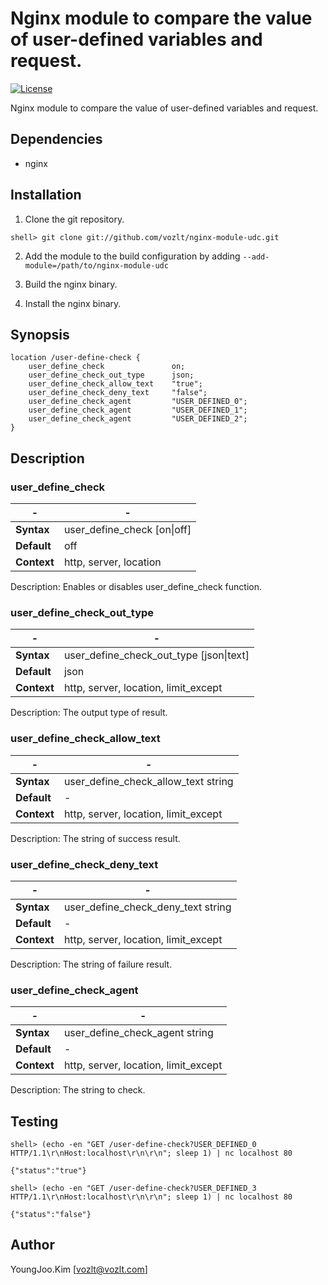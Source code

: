 Nginx module to compare the value of user-defined variables and request.
==========

[![License](http://img.shields.io/badge/license-Nginx-green.svg)](http://nginx.org/LICENSE)

Nginx module to compare the value of user-defined variables and request.

## Dependencies
* nginx

## Installation

1. Clone the git repository.

  ```
  shell> git clone git://github.com/vozlt/nginx-module-udc.git
  ```

2. Add the module to the build configuration by adding 
  `--add-module=/path/to/nginx-module-udc`

3. Build the nginx binary.

4. Install the nginx binary.

## Synopsis

```Nginx
location /user-define-check {
    user_define_check               on;
    user_define_check_out_type      json;
    user_define_check_allow_text    "true";
    user_define_check_deny_text     "false";
    user_define_check_agent         "USER_DEFINED_0";
    user_define_check_agent         "USER_DEFINED_1";
    user_define_check_agent         "USER_DEFINED_2";
}
```

## Description

### user_define_check

| -                  | -                          |
| ------------------ | -------------------------- |
| **Syntax**         | user_define_check [on\|off] |
| **Default**        | off                        |
| **Context**        | http, server, location     |

Description: Enables or disables user_define_check function.

### user_define_check_out_type

| -                  | -                                      |
| ------------------ | -------------------------------------- |
| **Syntax**         | user_define_check_out_type [json\|text] |
| **Default**        | json                                   |
| **Context**        | http, server, location, limit_except   |

Description: The output type of result.

### user_define_check_allow_text

| -                  | -                                    |
| ------------------ | ------------------------------------ |
| **Syntax**         | user_define_check_allow_text string  |
| **Default**        | -                                    |
| **Context**        | http, server, location, limit_except |

Description: The string of success result.

### user_define_check_deny_text

| -                  | -                                    |
| ------------------ | ------------------------------------ |
| **Syntax**         | user_define_check_deny_text string   |
| **Default**        | -                                    |
| **Context**        | http, server, location, limit_except |

Description: The string of failure result.

### user_define_check_agent

| -                  | -                                    |
| ------------------ | ------------------------------------ |
| **Syntax**         | user_define_check_agent string       |
| **Default**        | -                                    |
| **Context**        | http, server, location, limit_except |

Description: The string to check.

## Testing

```
shell> (echo -en "GET /user-define-check?USER_DEFINED_0 HTTP/1.1\r\nHost:localhost\r\n\r\n"; sleep 1) | nc localhost 80
```
```
{"status":"true"}
```

```
shell> (echo -en "GET /user-define-check?USER_DEFINED_3 HTTP/1.1\r\nHost:localhost\r\n\r\n"; sleep 1) | nc localhost 80
```
```
{"status":"false"}
```

## Author
YoungJoo.Kim [<vozlt@vozlt.com>]
